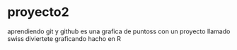 # proyecto2
aprendiendo git y github
es una grafica de puntoss con un proyecto llamado swiss
diviertete graficando
hacho en R